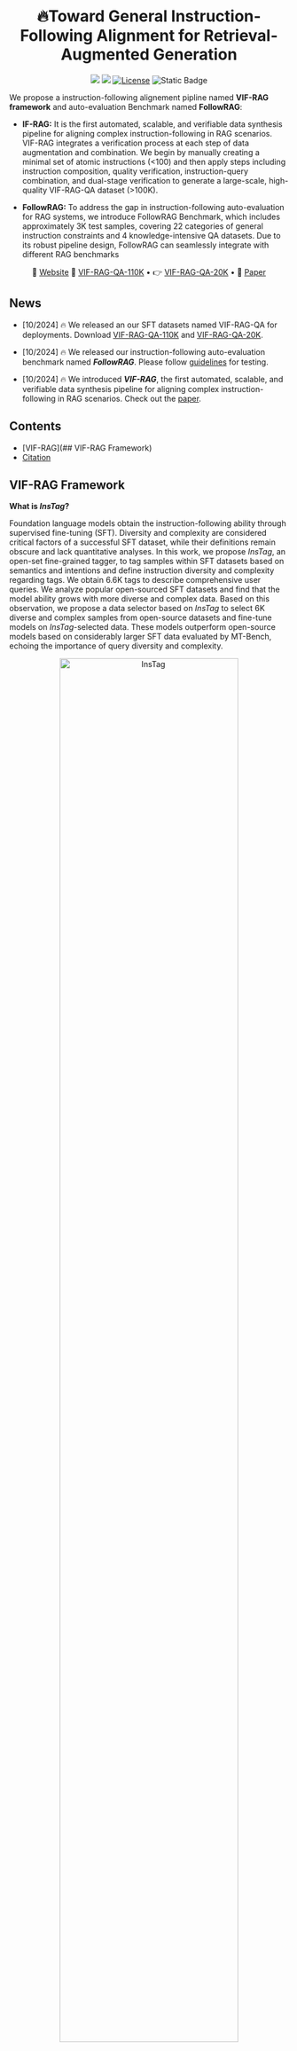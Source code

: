 # <div align="center">🔥Toward General Instruction-Following Alignment for Retrieval-Augmented Generation<div>


<div align="center">
<a href="https://arxiv.org/abs/2405.13576" target="_blank"><img src=https://img.shields.io/badge/arXiv-b5212f.svg?logo=arxiv></a>
<a href="https://huggingface.co/datasets/dongguanting/VIF-RAG-QA" target="_blank"><img src=https://img.shields.io/badge/%F0%9F%A4%97%20HuggingFace%20Datasets-27b3b4.svg></a>
<a href="https://github.com/dongguanting/IF-RAG/blob/main/LICENSE"><img alt="License" src="https://img.shields.io/badge/LICENSE-MIT-green"></a>
<a><img alt="Static Badge" src="https://img.shields.io/badge/made_with-Python-blue"></a>
</div>



We propose a instruction-following alignement pipline named **VIF-RAG framework** and auto-evaluation Benchmark named **FollowRAG**:

- **IF-RAG:** It is the first automated, scalable, and verifiable data synthesis pipeline for aligning complex instruction-following in RAG scenarios. VIF-RAG integrates a verification process at each step of data augmentation and combination. We begin by manually creating a minimal set of atomic instructions (<100) and then apply steps including instruction composition, quality verification, instruction-query combination, and dual-stage verification to generate a large-scale, high-quality VIF-RAG-QA dataset (>100K). 

- **FollowRAG:** To address the gap in instruction-following auto-evaluation for RAG systems, we introduce FollowRAG Benchmark, which includes approximately 3K test samples, covering 22 categories of general instruction constraints and 4 knowledge-intensive QA datasets. Due to its robust pipeline design, FollowRAG can seamlessly integrate with different RAG benchmarks




<p align="center">
🤖️ <a href="https://followrag.github.io/" target="_blank">Website</a> 🤗 <a href="https://huggingface.co/datasets/dongguanting/VIF-RAG-QA-110K" target="_blank">VIF-RAG-QA-110K</a> • 👉 <a href="https://huggingface.co/datasets/dongguanting/VIF-RAG-QA-20K" target="_blank">VIF-RAG-QA-20K</a> • 📖 <a href="https://arxiv.org/pdf/2308.07074.pdf" target="_blank">Paper</a>  <br>
</p>



## News

- [10/2024] 🔥 We released an our SFT datasets named VIF-RAG-QA for deployments. Download [VIF-RAG-QA-110K](https://huggingface.co/datasets/dongguanting/VIF-RAG-QA-110K) and [VIF-RAG-QA-20K](https://huggingface.co/datasets/dongguanting/VIF-RAG-QA-20K). 

- [10/2024] 🔥 We released our instruction-following auto-evaluation benchmark named ***FollowRAG***. Please follow [guidelines](#FollowRAG) for testing.

- [10/2024] 🔥 We introduced ***VIF-RAG***, the first automated, scalable, and verifiable data synthesis pipeline for aligning complex instruction-following in RAG scenarios. Check out the [paper](). 


## Contents

- [VIF-RAG](## VIF-RAG Framework)
- [Citation](#citation)



## VIF-RAG Framework

**What is *InsTag*?**

Foundation language models obtain the instruction-following ability through supervised fine-tuning (SFT).
Diversity and complexity are considered critical factors of a successful SFT dataset, while their definitions remain obscure and lack quantitative analyses.
In this work, we propose *InsTag*, an open-set fine-grained tagger, to tag samples within SFT datasets based on semantics and intentions and define instruction diversity and complexity regarding tags.
We obtain 6.6K tags to describe comprehensive user queries.
We analyze popular open-sourced SFT datasets and find that the model ability grows with more diverse and complex data.
Based on this observation, we propose a data selector based on *InsTag* to select 6K diverse and complex samples from open-source datasets and fine-tune models on *InsTag*-selected data.
These models outperform open-source models based on considerably larger SFT data evaluated by MT-Bench, echoing the importance of query diversity and complexity.

<p align="center" width="100%">
<a ><img src="assets/main_figure.png" alt="InsTag" style="width: 80%; min-width: 300px; display: block; margin: auto;"></a>
</p>




**What is *VIF-RAG*?**

we propose VIF-RAG, the first automated, scalable, and verifiable data synthesis pipeline for achieving complex instruction-following alignment in RAG scenarios. The core insight of VIF-RAG is to ensure every step of data augmentation and combination includes a proper verification process. Specifically, we start by manually crafting a minimal set of atomic instructions ($<$100) and developing combination rules to synthesize and verify complex instructions for a seed set. We then use supervised models for instruction rewriting. Motivated by tool execution studies~\citep{le2022coderl,qiao2024making}, we employ the same supervised model to generate verification code and automatically verify the quality of augmented instructions through the Python compiler's outputs. Finally, we combine these high-quality instructions with RAG datasets from various domains (each containing retrieved documents per query), performing the augmentation and dual validation process to synthesize a high-quality instruction-based RAG dataset, named VIF-RAG-QA ($>$100K samples).






## InsTagger

InsTagger is a LLaMa-2 based SFT model trained with FastChat in the vicuna template. You can easily download weight at [HuggingFace ModelHub](https://huggingface.co/OFA-Sys/InsTagger) and then use [FastChat](https://github.com/lm-sys/FastChat) to serve or inference. Demo codes are about to be released.

## Model Checkpoints

- **InsTagger** for local query tagging:

    **InsTagger** is an tagging LLM which is fine-tuned on **InsTag**'s tagging results on open-resourced SFT data. The model is based on 7B version LLaMA-2.

    Download the model checkpoint below:

    | Model | Checkpoint | Exact Match F1 | Semantic-based Fuzzy Match F1  | License |
    | ----- |------| -------| -------| ----- |
    | LocalTagger | 🤗 <a href="" target="_blank">HF Link</a>  | **31.8%** | **73.4%**  | <a href="https://ai.meta.com/resources/models-and-libraries/llama-downloads/" target="_blank">LLaMA 2 License </a> |




- **TagLM**, fine-tuned on our SFT data sub-sampled by complexity-first diverse sampling procedure:

    With only 6k data from current open-resourced SFT dataset, **TagLM** can outperform many open-resourced LLMs on MT-Bench using GPT-4 as a judge. 

    Download the model checkpoint below:

    | Model | Checkpoint | MT-Bench  | License |
    | ----- |------| -------| ----- |
    | TagLM-13B-v1.0 | 🤗 <a href="" target="_blank">HF Hub Link</a>  |  **6.44**	  | <a href="https://ai.meta.com/resources/models-and-libraries/llama-downloads/" target="_blank">LLaMA License </a> |
    | TagLM-13B-v2.0 | 🤗 <a href="" target="_blank">HF Hub Link</a>  |  **6.55**	  | <a href="https://ai.meta.com/resources/models-and-libraries/llama-downloads/" target="_blank">LLaMA 2 License </a> |

    All models are either based on LLaMA or LLaMA-2 and should be used under their licenses accordingly. All the models are fine-tuned using [FastChat](https://github.com/lm-sys/FastChat) codebase, and we apply the system template of Vicuna V1.1. 


## Citation 

Please cite our work if you find the repository helpful.

```
@misc{lu2023instag,
      title={#InsTag: Instruction Tagging for Analyzing Supervised Fine-tuning of Large Language Models}, 
      author={Keming Lu and Hongyi Yuan and Zheng Yuan and Runji Lin and Junyang Lin and Chuanqi Tan and Chang Zhou and Jingren Zhou},
      year={2023},
      eprint={2308.07074},
      archivePrefix={arXiv},
      primaryClass={cs.CL}
}
```



https://drive.google.com/drive/folders/1dCCpAVPiwPgjOhuKGcyonwgfr2kntJHZ?usp=sharing
